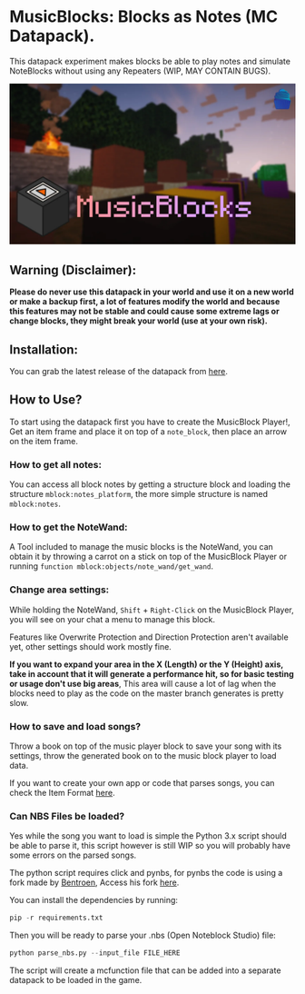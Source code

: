 # MusicBlocks: Blocks as Notes (MC Datapack).
This datapack experiment makes blocks be able to play notes and simulate NoteBlocks without using any Repeaters (WIP, MAY CONTAIN BUGS).

![](assets/images/banner.webp)

## Warning (Disclaimer):
__Please do never use this datapack in your world and use it on a new world or make a backup first, a lot of features modify the world and because this features may not be stable and could cause some extreme lags or change blocks, they might break your world (use at your own risk).__

## Installation:
You can grab the latest release of the datapack from [here](https://github.com/kadmuffin/mblock-datapack/releases).

## How to Use?
To start using the datapack first you have to create the MusicBlock Player!, Get an item frame and place it on top of a `note_block`, then place an arrow on the item frame.

### How to get all notes:
You can access all block notes by getting a structure block and loading the structure `mblock:notes_platform`, the more simple structure is named `mblock:notes`.

### How to get the NoteWand:
A Tool included to manage the music blocks is the NoteWand, you can obtain it by throwing a carrot on a stick on top of the MusicBlock Player or running `function mblock:objects/note_wand/get_wand`.

### Change area settings:
While holding the NoteWand, `Shift` + `Right-Click` on the MusicBlock Player, you will see on your chat a menu to manage this block.

Features like Overwrite Protection and Direction Protection aren't available yet, other settings should work mostly fine.

__If you want to expand your area in the X (Length) or the Y (Height) axis, take in account that it will generate a performance hit, so for basic testing or usage don't use big areas__, This area will cause a lot of lag when the blocks need to play as the code on the master branch generates is pretty slow.

### How to save and load songs?
Throw a book on top of the music player block to save your song with its settings, throw the generated book on to the music block player to load data. 

If you want to create your own app or code that parses songs, you can check the Item Format [here](https://github.com/kadmuffin/mblock-datapack/blob/master/mblock/data/mblock/functions/objects/item_reader/README.md).

### Can NBS Files be loaded?
Yes while the song you want to load is simple the Python 3.x script should be able to parse it, this script however is still WIP so you will probably have some errors on the parsed songs.

The python script requires click and pynbs,
for pynbs the code is using a fork made by [Bentroen](https://github.com/Bentroen), Access his fork [here](https://github.com/Bentroen/pynbs/tree/format-update).

You can install the dependencies by running:
```python
pip -r requirements.txt
```

Then you will be ready to parse your .nbs (Open Noteblock Studio) file:
```python
python parse_nbs.py --input_file FILE_HERE
```

The script will create a mcfunction file that can be added into a separate datapack to be loaded in the game.

